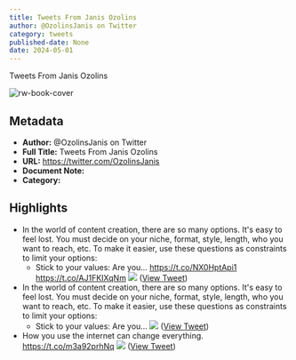 ```yaml
---
title: Tweets From Janis Ozolins
author: @OzolinsJanis on Twitter
category: tweets
published-date: None
date: 2024-05-01
---
```

Tweets From Janis Ozolins

![rw-book-cover](https://pbs.twimg.com/profile_images/1602909741872726017/UKMyxJDD.jpg)

## Metadata
- **Author:** @OzolinsJanis on Twitter
- **Full Title:** Tweets From Janis Ozolins
- **URL:** https://twitter.com/OzolinsJanis
- **Document Note:** 
- **Category:**

## Highlights
- In the world of content creation, there are so many options. It's easy to feel lost. You must decide on your niche, format, style, length, who you want to reach, etc.
  To make it easier, use these questions as constraints to limit your options:
  - Stick to your values: Are you… https://t.co/NX0HptApi1 https://t.co/AJ1FKIXqNm
  ![](https://pbs.twimg.com/media/FyLUMuiXwAAYULX.png) ([View Tweet](https://twitter.com/OzolinsJanis/status/1667128148146765826))
- In the world of content creation, there are so many options. It's easy to feel lost. You must decide on your niche, format, style, length, who you want to reach, etc.
  To make it easier, use these questions as constraints to limit your options:
  - Stick to your values: Are you… 
  ![](https://pbs.twimg.com/media/FyLUMuiXwAAYULX.png) ([View Tweet](https://twitter.com/OzolinsJanis/status/1667128148146765826))
- How you use the internet can change everything. https://t.co/m3a92prhNq
  ![](https://pbs.twimg.com/media/FzTVbCoaAAEKxtA.png) ([View Tweet](https://twitter.com/OzolinsJanis/status/1672196028928495617))
